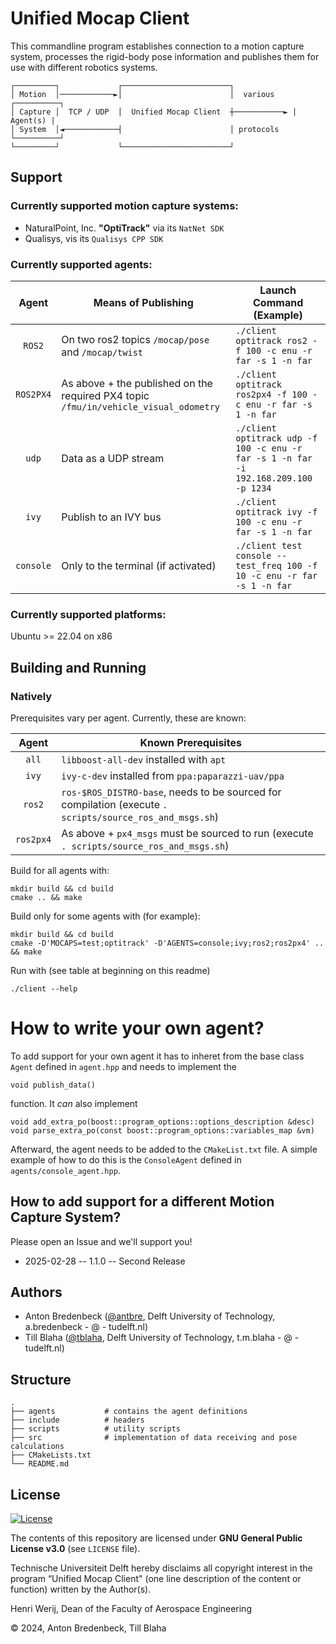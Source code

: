 # Unified Mocap Client

This commandline program establishes connection to a motion capture system, 
processes the rigid-body pose information and publishes them for use with
different robotics systems.
```
┌─────────┐             ┌────────────────────────┐                     
│ Motion  │────────────►│                        │  various    ┌──────────┐
│ Capture │  TCP / UDP  │  Unified Mocap Client  ┼───────────► | Agent(s) |
│ System  │◄────────────┤                        │ protocols   └──────────┘ 
└─────────┘             └────────────────────────┘                     
```

## Support

### Currently supported motion capture systems:
* NaturalPoint, Inc. **"OptiTrack"** via its `NatNet SDK`
* Qualisys, vis its `Qualisys CPP SDK`

### Currently supported agents:

|        Agent        | Means of Publishing                                                                  | Launch Command (Example)               |
|:--------------------:|--------------------------------------------------------------------------------------|----------------------------------------|
| `ROS2`               | On two ros2 topics `/mocap/pose` and `/mocap/twist`                                  | `./client optitrack ros2 -f 100 -c enu -r far -s 1 -n far`       |
| `ROS2PX4`            | As above + the published on the required PX4 topic `/fmu/in/vehicle_visual_odometry` | `./client optitrack ros2px4 -f 100 -c enu -r far -s 1 -n far`                      |
| `udp`                | Data as a UDP stream                                                                 | `./client optitrack udp -f 100 -c enu -r far -s 1 -n far -i 192.168.209.100 -p 1234`   |
| `ivy`                | Publish to an IVY bus                                                                   | `./client optitrack ivy -f 100 -c enu -r far -s 1 -n far`                          |
| `console`            | Only to the terminal (if activated)                                                  | `./client test console --test_freq 100 -f 10 -c enu -r far -s 1 -n far`                      |

### Currently supported platforms:

Ubuntu >= 22.04 on x86

## Building and Running

### Natively

Prerequisites vary per agent. Currently, these are known:

|   Agent   | Known Prerequisites                                                                      |
|:---------:|------------------------------------------------------------------------------------------|
| `all`     | `libboost-all-dev` installed with `apt`                                       |
| `ivy`     | `ivy-c-dev` installed from `ppa:paparazzi-uav/ppa`                                       |
| `ros2`    | `ros-$ROS_DISTRO-base`, needs to be sourced for compilation (execute `. scripts/source_ros_and_msgs.sh`)                                   |
| `ros2px4` | As above + `px4_msgs` must be sourced to run (execute `. scripts/source_ros_and_msgs.sh`)|

Build for all agents with:
```shell
mkdir build && cd build
cmake .. && make
```

Build only for some agents with (for example):
```shell
mkdir build && cd build
cmake -D'MOCAPS=test;optitrack' -D'AGENTS=console;ivy;ros2;ros2px4' .. && make
```

Run with (see table at beginning on this readme)
```shell
./client --help
```

How to write your own agent?
==============================

To add support for your own agent it has to inheret from the base class `Agent` defined in `agent.hpp` and needs to implement the 

    void publish_data()
function. It _can_ also implement 

    void add_extra_po(boost::program_options::options_description &desc)
    void parse_extra_po(const boost::program_options::variables_map &vm)
Afterward, the agent needs to be added to the `CMakeList.txt` file. A simple example of how to do this is the `ConsoleAgent` defined in `agents/console_agent.hpp`.

## How to add support for a different Motion Capture System?

Please open an Issue and we'll support you!


* 2025-02-28 -- 1.1.0 -- Second Release

## Authors

* Anton Bredenbeck ([@antbre](https://github.com/antbre), Delft University of Technology, a.bredenbeck - @ - tudelft.nl)
* Till Blaha ([@tblaha](https://github.com/tblaha), Delft University of Technology, t.m.blaha - @ - tudelft.nl)

## Structure
```
.
├── agents           # contains the agent definitions
├── include          # headers
├── scripts          # utility scripts
├── src              # implementation of data receiving and pose calculations
├── CMakeLists.txt
└── README.md
```

## License

[![License](https://img.shields.io/badge/License-GPL--3.0--or--later-4398cc.svg?logo=spdx)](https://spdx.org/licenses/GPL-3.0-or-later.html)

The contents of this repository are licensed under **GNU General Public License v3.0** (see `LICENSE` file).

Technische Universiteit Delft hereby disclaims all copyright interest in the
program “Unified Mocap Client" (one line description of the content or function)
written by the Author(s).

Henri Werij, Dean of the Faculty of Aerospace Engineering

© 2024, Anton Bredenbeck, Till Blaha